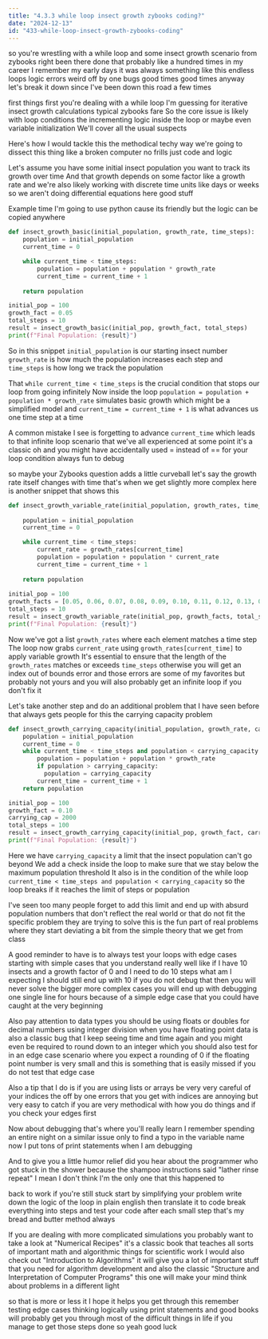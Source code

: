 ```yaml
---
title: "4.3.3 while loop insect growth zybooks coding?"
date: "2024-12-13"
id: "433-while-loop-insect-growth-zybooks-coding"
---
```


 so you're wrestling with a while loop and some insect growth scenario from zybooks right been there done that probably like a hundred times in my career I remember my early days it was always something like this endless loops logic errors weird off by one bugs good times good times anyway let's break it down since I've been down this road a few times

 first things first you're dealing with a while loop I'm guessing for iterative insect growth calculations typical zybooks fare So the core issue is likely with loop conditions the incrementing logic inside the loop or maybe even variable initialization We'll cover all the usual suspects

Here's how I would tackle this the methodical techy way we're going to dissect this thing like a broken computer no frills just code and logic

Let's assume you have some initial insect population you want to track its growth over time And that growth depends on some factor like a growth rate and we're also likely working with discrete time units like days or weeks so we aren't doing differential equations here good stuff

Example time I'm going to use python cause its friendly but the logic can be copied anywhere

```python
def insect_growth_basic(initial_population, growth_rate, time_steps):
    population = initial_population
    current_time = 0

    while current_time < time_steps:
        population = population + population * growth_rate
        current_time = current_time + 1
    
    return population

initial_pop = 100
growth_fact = 0.05
total_steps = 10
result = insect_growth_basic(initial_pop, growth_fact, total_steps)
print(f"Final Population: {result}")

```

So in this snippet `initial_population` is our starting insect number `growth_rate` is how much the population increases each step and `time_steps` is how long we track the population

That `while current_time < time_steps` is the crucial condition that stops our loop from going infinitely Now inside the loop `population = population + population * growth_rate` simulates basic growth which might be a simplified model and `current_time = current_time + 1` is what advances us one time step at a time

A common mistake I see is forgetting to advance `current_time` which leads to that infinite loop scenario that we've all experienced at some point it's a classic oh and you might have accidentally used = instead of == for your loop condition always fun to debug

 so maybe your Zybooks question adds a little curveball let's say the growth rate itself changes with time that's when we get slightly more complex here is another snippet that shows this

```python
def insect_growth_variable_rate(initial_population, growth_rates, time_steps):
  
    population = initial_population
    current_time = 0

    while current_time < time_steps:
        current_rate = growth_rates[current_time]
        population = population + population * current_rate
        current_time = current_time + 1
    
    return population
  
initial_pop = 100
growth_facts = [0.05, 0.06, 0.07, 0.08, 0.09, 0.10, 0.11, 0.12, 0.13, 0.14]
total_steps = 10
result = insect_growth_variable_rate(initial_pop, growth_facts, total_steps)
print(f"Final Population: {result}")

```

Now we've got a list `growth_rates` where each element matches a time step The loop now grabs `current_rate` using `growth_rates[current_time]` to apply variable growth It's essential to ensure that the length of the `growth_rates` matches or exceeds `time_steps` otherwise you will get an index out of bounds error and those errors are some of my favorites but probably not yours and you will also probably get an infinite loop if you don't fix it

Let's take another step and do an additional problem that I have seen before that always gets people for this the carrying capacity problem

```python
def insect_growth_carrying_capacity(initial_population, growth_rate, carrying_capacity, time_steps):
    population = initial_population
    current_time = 0
    while current_time < time_steps and population < carrying_capacity:
        population = population + population * growth_rate
        if population > carrying_capacity:
          population = carrying_capacity
        current_time = current_time + 1
    return population

initial_pop = 100
growth_fact = 0.10
carrying_cap = 2000
total_steps = 100
result = insect_growth_carrying_capacity(initial_pop, growth_fact, carrying_cap, total_steps)
print(f"Final Population: {result}")
```

Here we have `carrying_capacity` a limit that the insect population can't go beyond We add a check inside the loop to make sure that we stay below the maximum population threshold It also is in the condition of the while loop `current_time < time_steps and population < carrying_capacity` so the loop breaks if it reaches the limit of steps or population

I've seen too many people forget to add this limit and end up with absurd population numbers that don't reflect the real world or that do not fit the specific problem they are trying to solve this is the fun part of real problems where they start deviating a bit from the simple theory that we get from class

A good reminder to have is to always test your loops with edge cases starting with simple cases that you understand really well like if I have 10 insects and a growth factor of 0 and I need to do 10 steps what am I expecting I should still end up with 10 if you do not debug that then you will never solve the bigger more complex cases you will end up with debugging one single line for hours because of a simple edge case that you could have caught at the very beginning

Also pay attention to data types you should be using floats or doubles for decimal numbers using integer division when you have floating point data is also a classic bug that I keep seeing time and time again and you might even be required to round down to an integer which you should also test for in an edge case scenario where you expect a rounding of 0 if the floating point number is very small and this is something that is easily missed if you do not test that edge case

Also a tip that I do is if you are using lists or arrays be very very careful of your indices the off by one errors that you get with indices are annoying but very easy to catch if you are very methodical with how you do things and if you check your edges first

Now about debugging that's where you'll really learn I remember spending an entire night on a similar issue only to find a typo in the variable name now I put tons of print statements when I am debugging

And to give you a little humor relief did you hear about the programmer who got stuck in the shower because the shampoo instructions said "lather rinse repeat" I mean I don't think I'm the only one that this happened to

 back to work if you're still stuck start by simplifying your problem write down the logic of the loop in plain english then translate it to code break everything into steps and test your code after each small step that's my bread and butter method always

If you are dealing with more complicated simulations you probably want to take a look at "Numerical Recipes" it's a classic book that teaches all sorts of important math and algorithmic things for scientific work I would also check out "Introduction to Algorithms" it will give you a lot of important stuff that you need for algorithm development and also the classic "Structure and Interpretation of Computer Programs" this one will make your mind think about problems in a different light

 so that is more or less it I hope it helps you get through this remember testing edge cases thinking logically using print statements and good books will probably get you through most of the difficult things in life if you manage to get those steps done so yeah good luck
